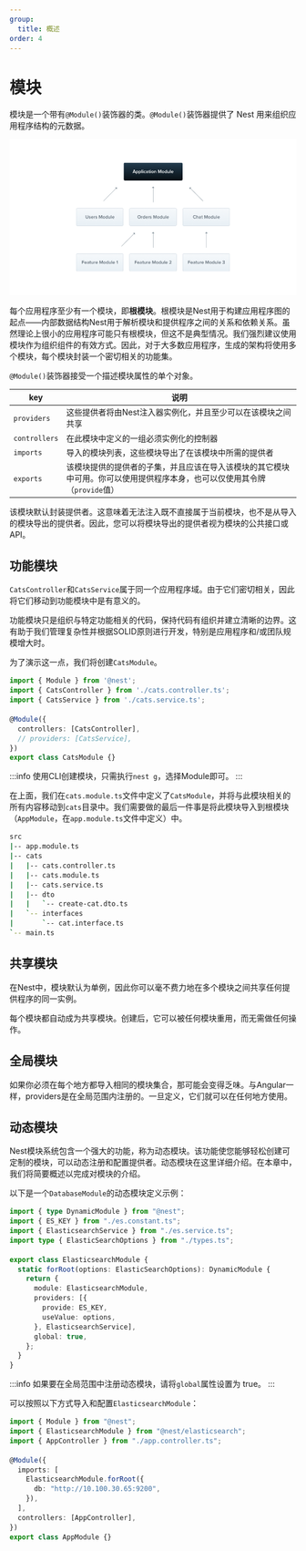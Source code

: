 ```yaml
---
group:
  title: 概述
order: 4
---
```


# 模块

模块是一个带有`@Module()`装饰器的类。`@Module()`装饰器提供了 Nest 用来组织应用程序结构的元数据。

![image.png](./images/modules.png)

每个应用程序至少有一个模块，即**根模块**。根模块是Nest用于构建应用程序图的起点——内部数据结构Nest用于解析模块和提供程序之间的关系和依赖关系。虽然理论上很小的应用程序可能只有根模块，但这不是典型情况。我们强烈建议使用模块作为组织组件的有效方式。因此，对于大多数应用程序，生成的架构将使用多个模块，每个模块封装一个密切相关的功能集。

`@Module()`装饰器接受一个描述模块属性的单个对象。

| key | 说明 |
| --- | --- |
| `providers` | 这些提供者将由Nest注入器实例化，并且至少可以在该模块之间共享 |
| `controllers` | 在此模块中定义的一组必须实例化的控制器 |
| `imports` | 导入的模块列表，这些模块导出了在该模块中所需的提供者 |
| `exports` | 该模块提供的提供者的子集，并且应该在导入该模块的其它模块中可用。你可以使用提供程序本身，也可以仅使用其令牌（`provide`值）

该模块默认封装提供者。这意味着无法注入既不直接属于当前模块，也不是从导入的模块导出的提供者。因此，您可以将模块导出的提供者视为模块的公共接口或API。

## 功能模块

`CatsController`和`CatsService`属于同一个应用程序域。由于它们密切相关，因此将它们移动到功能模块中是有意义的。

功能模块只是组织与特定功能相关的代码，保持代码有组织并建立清晰的边界。这有助于我们管理复杂性并根据SOLID原则进行开发，特别是应用程序和/或团队规模增大时。

为了演示这一点，我们将创建`CatsModule`。

```typescript
import { Module } from '@nest';
import { CatsController } from './cats.controller.ts';
import { CatsService } from './cats.service.ts';

@Module({
  controllers: [CatsController],
  // providers: [CatsService],
})
export class CatsModule {}
```

:::info
使用CLI创建模块，只需执行`nest g`，选择Module即可。
:::

在上面，我们在`cats.module.ts`文件中定义了`CatsModule`，并将与此模块相关的所有内容移动到`cats`目录中。我们需要做的最后一件事是将此模块导入到根模块（`AppModule`，在`app.module.ts`文件中定义）中。

```bash
src
|-- app.module.ts
|-- cats
|   |-- cats.controller.ts
|   |-- cats.module.ts
|   |-- cats.service.ts
|   |-- dto
|   |   `-- create-cat.dto.ts
|   `-- interfaces
|       `-- cat.interface.ts
`-- main.ts
```

## 共享模块

在Nest中，模块默认为单例，因此你可以毫不费力地在多个模块之间共享任何提供程序的同一实例。

每个模块都自动成为共享模块。创建后，它可以被任何模块重用，而无需做任何操作。

## 全局模块

如果你必须在每个地方都导入相同的模块集合，那可能会变得乏味。与Angular一样，providers是在全局范围内注册的。一旦定义，它们就可以在任何地方使用。

## 动态模块

Nest模块系统包含一个强大的功能，称为动态模块。该功能使您能够轻松创建可定制的模块，可以动态注册和配置提供者。动态模块在这里详细介绍。在本章中，我们将简要概述以完成对模块的介绍。

以下是一个`DatabaseModule`的动态模块定义示例：

```typescript
import { type DynamicModule } from "@nest";
import { ES_KEY } from "./es.constant.ts";
import { ElasticsearchService } from "./es.service.ts";
import type { ElasticSearchOptions } from "./types.ts";

export class ElasticsearchModule {
  static forRoot(options: ElasticSearchOptions): DynamicModule {
    return {
      module: ElasticsearchModule,
      providers: [{
        provide: ES_KEY,
        useValue: options,
      }, ElasticsearchService],
      global: true,
    };
  }
}
```

:::info
如果要在全局范围中注册动态模块，请将`global`属性设置为 true。
:::

可以按照以下方式导入和配置`ElasticsearchModule`：

```typescript
import { Module } from "@nest";
import { ElasticsearchModule } from "@nest/elasticsearch";
import { AppController } from "./app.controller.ts";

@Module({
  imports: [
    ElasticsearchModule.forRoot({
      db: "http://10.100.30.65:9200",
    }),
  ],
  controllers: [AppController],
})
export class AppModule {}
```
